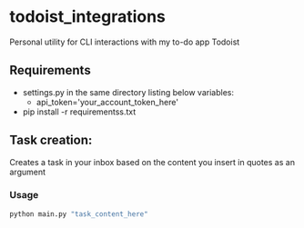 # todoist_integrations

Personal utility for CLI interactions with my to-do app Todoist

## Requirements
- settings.py in the same directory listing below variables:
    - api_token='your_account_token_here'
- pip install -r requirementss.txt

## Task creation:
Creates a task in your inbox based on the content you insert in quotes as an argument

### Usage
```bash
python main.py "task_content_here"
```